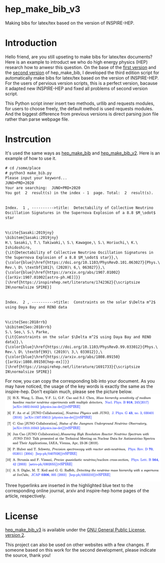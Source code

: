 # hep_make_bib_v3
Making bibs for latex/tex based on the version of INSPIRE-HEP.

# Introduction
Hello friend, are you still upseting to make bibs for latex/tex documents? Here is an example to introduct we who do high energy physics (HEP) research how to anwesr this question. On the base of the [first version](https://github.com/ElonSteveWang/hep_make_bib) and the [second version](https://github.com/ElonSteveWang/hep_make_bib) of  hep_make_bib, I developed the third edition script for automatically make bibs for latex/tex based on the version of INSPIRE-HEP. For the users of pervious version scripts, this is a perfect version, bacause it adapted new INSPIRE-HEP and fixed all problems of second version script. 

This Python script inner insert two methods, urllib and requests modules, for users to choose freely, the default method is used requests modules. And the biggest difference from previous versions is direct parsing json file rather than parse webpage file. 

# Instrcution

It's used the same ways as [hep_make_bib](https://github.com/ElonSteveWang/hep_make_bib) and [hep_make_bib_v2](https://github.com/ElonSteveWang/hep_make_bib_v2). Here is an example of how to use it.

```
# cd /some/place 
# python3 make_bib.py
Please input your keyword...
JUNO+PRD+2020
Your are searching:  JUNO+PRD+2020
You got  2  result(s) in the index - 1  page. Total:  2  result(s).


Index.  1 , ---------->title:  Detectability of Collective Neutrino Oscillation Signatures in the Supernova Explosion of a 8.8 $M_\odot$ star


%\cite{Sasaki:2019jny}
\bibitem{Sasaki:2019jny}
H.\ Sasaki,\ T.\ Takiwaki,\ S.\ Kawagoe,\ S.\ Horiuchi,\ K.\ Ishidoshiro,
{\it{Detectability of Collective Neutrino Oscillation Signatures in the Supernova Explosion of a 8.8 $M_\odot$ star}},\ {\color{blue}\href{https://doi.org/10.1103/PhysRevD.101.063027}{Phys.\ Rev.\ D\ \textbf{101}\ (2020)\ 6,\ 063027}},\ {\color{blue}\href{https://arxiv.org/abs/1907.01002}{[arXiv:1907.01002[astro-ph.HE]]}}[\href{https://inspirehep.net/literature/1742362}{\scriptsize IN\normalsize SPIRE}]


Index.  2 , ---------->title:  Constraints on the solar $\Delta m^2$ using Daya Bay and RENO data


%\cite{Seo:2018rrb}
\bibitem{Seo:2018rrb}
S.\ Seo,\ S.\ Parke,
{\it{Constraints on the solar $\Delta m^2$ using Daya Bay and RENO data}},\ {\color{blue}\href{https://doi.org/10.1103/PhysRevD.99.033012}{Phys.\ Rev.\ D\ \textbf{99}\ (2019)\ 3,\ 033012}},\ {\color{blue}\href{https://arxiv.org/abs/1808.09150}{[arXiv:1808.09150[hep-ex]]}}[\href{https://inspirehep.net/literature/1691733}{\scriptsize IN\normalsize SPIRE}]
```

For now, you can copy the corresponding bib into your document. As you may have noticed, the usage of the key words is exactly the same as the inspire-hep. Don't explain much, please see the picture below.![example](https://github.com/ElonSteveWang/hep_make_bib/blob/master/example.png) Three hyperlinks are inserted in the highlighted blue text to the corresponding online journal, arxiv and inspire-hep home pages of the article, respectively.

# License
[hep_make_bib_v3](https://github.com/ElonSteveWang/hep_make_bib_v3) is available under the [GNU General Public License, version 2](http://www.gnu.org/licenses/old-licenses/gpl-2.0.html).

This project can also be used on other websites with a few changes. If someone based on this work for the second development, please indicate the source, thank you!
